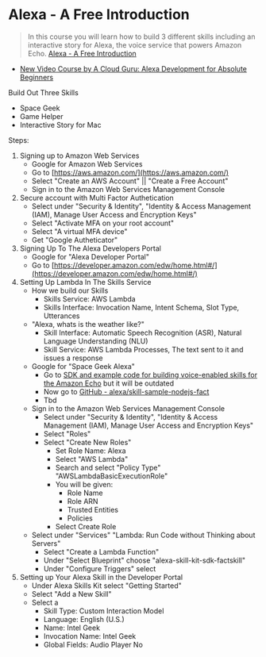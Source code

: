 # Alexa - A Free Introduction

> In this course you will learn how to build 3 different skills including an interactive story for Alexa, the voice service that powers Amazon Echo. [Alexa - A Free Introduction](https://acloud.guru/learn/intro-alexa-free)

- [New Video Course by A Cloud Guru: Alexa Development for Absolute Beginners](https://developer.amazon.com/blogs/post/TxQY6H9XJJQHVF/New-Video-Course-by-A-Cloud-Guru-Alexa-Development-for-Absolute-Beginners)

Build Out Three Skills

- Space Geek
- Game Helper
- Interactive Story for Mac

Steps:

1. Signing up to Amazon Web Services
   - Google for Amazon Web Services
   - Go to [https://aws.amazon.com/](https://aws.amazon.com/)
   - Select "Create an AWS Account" || "Create a Free Account"
   - Sign in to the Amazon Web Services Management Console
2. Secure account with Multi Factor Authetication 
   - Select under "Security & Identity", "Identity & Access Management (IAM), Manage User Access and Encryption Keys"
   - Select "Activate MFA on your root account"
   - Select "A virtual MFA device"
   - Get "Google Autheticator"
3. Signing Up To The Alexa Developers Portal
   - Google for "Alexa Developer Portal"
   - Go to [https://developer.amazon.com/edw/home.html#/](https://developer.amazon.com/edw/home.html#/)
4. Setting Up Lambda In The Skills Service
   - How we build our Skills
     - Skills Service: AWS Lambda
     - Skills Interface: Invocation Name, Intent Schema, Slot Type, Utterances
   - "Alexa, whats is the weather like?"
     - Skill Interface: Automatic Speech Recognition (ASR), Natural Language Understanding (NLU)
     - Skill Service: AWS Lambda Processes, The text sent to it and issues a response
   - Google for "Space Geek Alexa"
     - Go to [SDK and example code for building voice-enabled skills for the Amazon Echo](https://github.com/amzn/alexa-skills-kit-js) but it will be outdated
     - Now go to [GitHub - alexa/skill-sample-nodejs-fact](https://github.com/alexa/skill-sample-nodejs-fact)
     - Tbd
   - Sign in to the Amazon Web Services Management Console
     - Select under "Security & Identity", "Identity & Access Management (IAM), Manage User Access and Encryption Keys"
     - Select "Roles"
     - Select "Create New Roles"
       - Set Role Name: Alexa
       - Select "AWS Lambda"
       - Search and select "Policy Type" "AWSLambdaBasicExecutionRole"
       - You will be given:
         - Role Name
         - Role ARN
         - Trusted Entities
         - Policies
       - Select Create Role
   - Select under "Services" "Lambda: Run Code without Thinking about Servers"
     - Select "Create a Lambda Function"
     - Under "Select Blueprint" choose "alexa-skill-kit-sdk-factskill"
     - Under "Configure Triggers" select 
5. Setting up Your Alexa Skill in the Developer Portal
   - Under Alexa Skills Kit select "Getting Started"
   - Select "Add a New Skill"
   - Select a
     - Skill Type: Custom Interaction Model
     - Language: English (U.S.)
     - Name: Intel Geek
     - Invocation Name: Intel Geek
     - Global Fields: Audio Player No
   